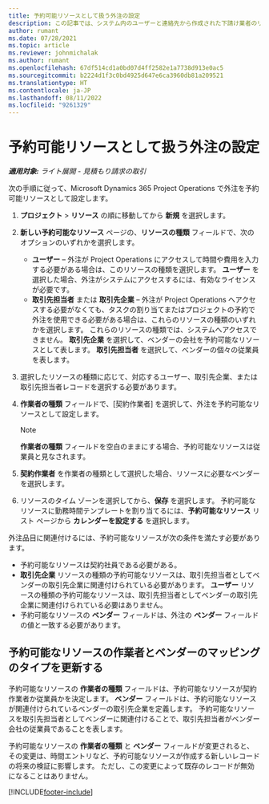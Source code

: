 ```yaml
---
title: 予約可能リソースとして扱う外注の設定
description: この記事では、システム内のユーザーと連絡先から作成された下請け業者のリソースを設定および保守して、それらを Microsoft Dynamics 365 Project Operations の外注先に関連付ける方法について説明します。
author: rumant
ms.date: 07/28/2021
ms.topic: article
ms.reviewer: johnmichalak
ms.author: rumant
ms.openlocfilehash: 67df514cd1a0bd07d4ff2582e1a7738d913e0ac5
ms.sourcegitcommit: b2224d1f3c0bd4925d647e6ca3960db81a209521
ms.translationtype: HT
ms.contentlocale: ja-JP
ms.lasthandoff: 08/11/2022
ms.locfileid: "9261329"
---
```

# <a name="set-up-subcontractors-as-bookable-resources"></a>予約可能リソースとして扱う外注の設定

_**適用対象:** ライト展開 - 見積もり請求の取引_

次の手順に従って、Microsoft Dynamics 365 Project Operations で外注を予約可能リソースとして設定します。

1. **プロジェクト** \> **リソース** の順に移動してから **新規** を選択します。
2. **新しい予約可能なリソース** ページの、**リソースの種類** フィールドで、次のオプションのいずれかを選択します。

    - **ユーザー** – 外注が Project Operations にアクセスして時間や費用を入力する必要がある場合は、このリソースの種類を選択します。 **ユーザー** を選択した場合、外注がシステムにアクセスするには、有効なライセンスが必要です。
    - **取引先担当者** または **取引先企業** – 外注が Project Operations へアクセスする必要がなくても、タスクの割り当てまたはプロジェクトの予約で外注を使用できる必要がある場合は、これらのリソースの種類のいずれかを選択します。 これらのリソースの種類では、システムへアクセスできません。 **取引先企業** を選択して、ベンダーの会社を予約可能なリソースとして表します。 **取引先担当者** を選択して、べンダーの個々の従業員を表します。

3. 選択したリソースの種類に応じて、対応するユーザー、取引先企業、または取引先担当者レコードを選択する必要があります。
4. **作業者の種類** フィールドで、[契約作業者] を選択して、外注を予約可能なリソースとして設定します。

    > [!NOTE]
    > **作業者の種類** フィールドを空白のままにする場合、予約可能なリソースは従業員と見なされます。

5. **契約作業者** を作業者の種類として選択した場合、リソースに必要なベンダーを選択します。
6. リソースのタイム ゾーンを選択してから、**保存** を選択します。 予約可能なリソースに勤務時間テンプレートを割り当てるには、**予約可能なリソース** リスト ページから **カレンダーを設定する** を選択します。

外注品目に関連付けるには、予約可能なリソースが次の条件を満たす必要があります。

- 予約可能なリソースは契約社員である必要がある。
- **取引先企業** リソースの種類の予約可能なリソースは、取引先担当者としてベンダーの取引先企業に関連付けられている必要があります。 **ユーザー** リソースの種類の予約可能なリソースは、取引先担当者としてベンダーの取引先企業に関連付けられている必要はありません。
- 予約可能なリソースの **ベンダー** フィールドは、外注の **ベンダー** フィールドの値と一致する必要があります。

## <a name="update-the-type-of-worker-and-vendor-mapping-for-bookable-resources"></a>予約可能なリソースの作業者とベンダーのマッピングのタイプを更新する

予約可能なリソースの **作業者の種類** フィールドは、予約可能なリソースが契約作業者か従業員かを決定します。 **ベンダー** フィールドは、予約可能なリソースが関連付けられているベンダーの取引先企業を定義します。 予約可能なリソースを取引先担当者としてベンダーに関連付けることで、取引先担当者がベンダー会社の従業員であることを表します。

予約可能なリソースの **作業者の種類** と **ベンダー** フィールドが変更されると、その変更は、時間エントリなど、予約可能なリソースが作成する新しいレコードの将来の検証に影響します。 ただし、この変更によって既存のレコードが無効になることはありません。

[!INCLUDE[footer-include](../../includes/footer-banner.md)]
